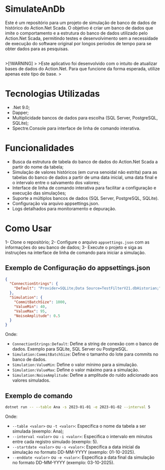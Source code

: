 # SimulateAnDb

Este é um repositório para um projeto de simulação de banco de dados de histórico do Action.Net Scada. 
O objetivo é criar um banco de dados que imite o comportamento e a estrutura do banco de dados utilizado pelo Action.Net Scada, 
permitindo testes e desenvolvimento sem a necessidade de execução do software original por longos períodos de tempo para se obter dados para as pesquisas.

<br/>
>[!WARNING]
>
>Este aplicativo foi desenvolvido com o intuito de atualizar bases de dados do Action.Net. Para que funcione da forma esperada, utilize apenas este tipo de base.
>



# Tecnologias Utilizadas

- .Net 9.0;
- Dapper;
- Multiplicidade bancos de dados para escolha (SQL Server, PostgreSQL, SQLite);
- Spectre.Console para interface de linha de comando interativa.

# Funcionalidades

- Busca da estrutura de tabela do banco de dados do Action.Net Scada a partir do nome da tabela;
- Simulação de valores históricos (em curva senoidal não estrita) para as tabelas do banco de dados a partir de uma data inicial, uma data final e o intervalo entre o salvamento dos valores;
- Interface de linha de comando interativa para facilitar a configuração e execução das simulações;
- Suporte a múltiplos bancos de dados (SQL Server, PostgreSQL, SQLite).
- Configuração via arquivo appsettings.json.
- Logs detalhados para monitoramento e depuração.

# Como Usar

1- Clone o repositório;
2- Configure o arquivo `appsettings.json` com as informações do seu banco de dados;
3- Execute o projeto e siga as instruções na interface de linha de comando para iniciar a simulação.

## Exemplo de Configuração do appsettings.json

```json
{
  "ConnectionStrings": {
    "Default": "Provider=SQLite;Data Source=TestFilterV21.dbHistorian;"
  },
  "Simulation": {
    "CommitBatchSize": 1000,
    "ValueMin": 40,
    "ValueMax": 95,
    "NoiseAmplitude": 0.5
  }
}
```

Onde:
- `ConnectionStrings:Default`: Define a string de conexão com o banco de dados. Exemplo para SQLite, SQL Server ou PostgreSQL.
- `Simulation:CommitBatchSize`: Define o tamanho do lote para commits no banco de dados.
- `Simulation:ValueMin`: Define o valor mínimo para a simulação.
- `Simulation:ValueMax`: Define o valor máximo para a simulação.
- `Simulation:NoiseAmplitude`: Define a amplitude do ruído adicionado aos valores simulados.

## Exemplo de comando

```bash
dotnet run -- --table Ana -s 2023-01-01 -e 2023-01-02 --interval 5
```

Onde: 
- `--table <valor>` ou `-t <valor>`: Especifica o nome da tabela a ser simulada (exemplo: Ana);
- `--interval <valor>` ou `-i <valor>`: Especifica o intervalo em minutos entre cada registro simulado (exemplo: 5).
- `--startdate <valor>` ou `-s <valor>`: Especifica a data inicial da simulação no formato DD-MM-YYYY (exemplo: 01-10-2025).
- `--enddate <valor>` ou `-e <valor>`: Especifica a data final da simulação no formato DD-MM-YYYY (exemplo: 03-10-2025).
